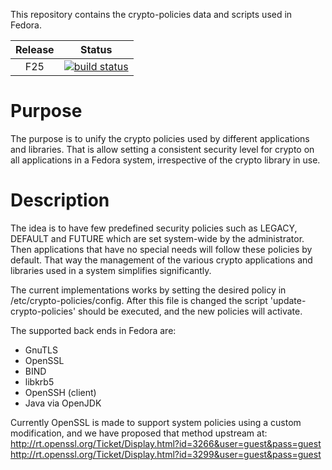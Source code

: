 This repository contains the crypto-policies data and scripts used in
Fedora.

|Release|Status|
|:-----:|:----:|
|F25|[![build status](https://gitlab.com/nmav/fedora-crypto-policies/badges/master/build.svg)](https://gitlab.com/nmav/fedora-crypto-policies/commits/master)|

# Purpose

The purpose is to unify the crypto policies used by different applications
and libraries. That is allow setting a consistent security level for crypto
on all applications in a Fedora system, irrespective of the crypto library
in use.

# Description

The idea is to have few predefined security policies such as LEGACY, DEFAULT
and FUTURE which are set system-wide by the administrator. Then applications
that have no special needs will follow these policies by default. That
way the management of the various crypto applications and libraries used in a
system simplifies significantly.

The current implementations works by setting the desired policy in
/etc/crypto-policies/config. After this file is changed the script
'update-crypto-policies' should be executed, and the new policies
will activate.

The supported back ends in Fedora are:
 * GnuTLS
 * OpenSSL
 * BIND
 * libkrb5
 * OpenSSH (client)
 * Java via OpenJDK


Currently OpenSSL is made to support system policies using a custom modification,
and we have proposed that method upstream at:
http://rt.openssl.org/Ticket/Display.html?id=3266&user=guest&pass=guest
http://rt.openssl.org/Ticket/Display.html?id=3299&user=guest&pass=guest

